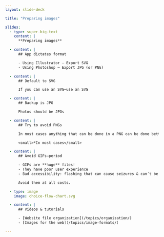 ```yaml
---
layout: slide-deck

title: "Preparing images"

slides:
  - type: super-big-text
    content: |
      **Preparing images**

  - content: |
      ## App dictates format

      - Using Illustrator — Export SVG
      - Using Photoshop — Export JPG (or PNG)

  - content: |
      ## Default to SVG

      If you can use an SVG—use an SVG

  - content: |
      ## Backup is JPG

      Photos should be JPGs

  - content: |
      ## Try to avoid PNGs

      In most cases anything that can be done in a PNG can be done better in an SVG*

      <small>*In most cases</small>

  - content: |
      ## Avoid GIFs—period

      - GIFs are **huge** files!
      - They have poor user experience
      - Bad accessibility: flashing that can cause seizures & can’t be stopped

      Avoid them at all costs.

  - type: image
    image: choice-flow-chart.svg

  - content: |
      ## Videos & tutorials

      - [Website file organization](/topics/organization/)
      - [Images for the web](/topics/image-formats/)

---
```

